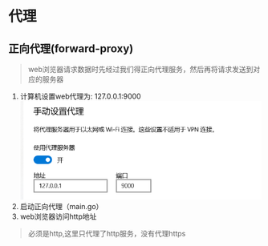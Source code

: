 # 代理

## 正向代理(forward-proxy)
>web浏览器请求数据时先经过我们得正向代理服务，然后再将请求发送到对应的服务器

1. 计算机设置web代理为: 127.0.0.1:9000
![](../screenshot/setting.png)
2. 启动正向代理（main.go）
3. web浏览器访问http地址
> 必须是http,这里只代理了http服务，没有代理https


